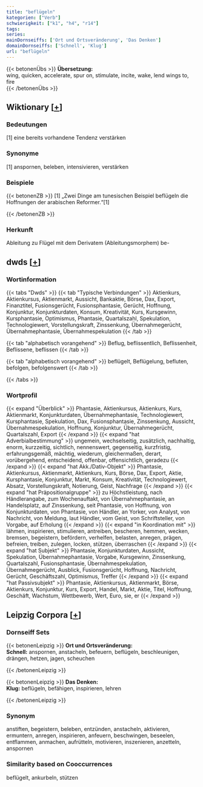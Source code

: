 ```yaml
---
title: "beflügeln"
kategorien: ["Verb"]
schwierigkeit: ["k1", "h4", "r14"]
tags:
series:
mainDornseiffs: ['Ort und Ortsveränderung', 'Das Denken']
domainDornseiffs: ['Schnell', 'Klug']
url: "beflügeln"
---
```


{{< betonenÜbs >}}
**Übersetzung:**  
wing, quicken, accelerate, spur on, stimulate, incite, wake, lend  wings to, fire  
{{< /betonenÜbs >}}

## Wiktionary [[+](https://de.wiktionary.org/wiki/beflügeln)]

### Bedeutungen
[1] eine bereits vorhandene Tendenz verstärken  

### Synonyme
[1] anspornen, beleben, intensivieren, verstärken  

### Beispiele
{{< betonenZB >}}
[1] „Zwei Dinge am tunesischen Beispiel beflügeln die Hoffnungen der arabischen Reformer.“[1]  

{{< /betonenZB >}}
### Herkunft
Ableitung zu Flügel mit dem Derivatem (Ableitungsmorphem) be-  



## dwds [[+](https://www.dwds.de/wb/beflügeln)]

### Wortinformation
{{< tabs "Dwds" >}}
{{< tab "Typische Verbindungen" >}}
Aktienkurs, Aktienkursus, Aktienmarkt, Aussicht, Bankaktie, Börse, Dax, Export, Finanztitel, Fusionsgerücht, Fusionsphantasie, Gerücht, Hoffnung, Konjunktur, Konjunkturdaten, Konsum, Kreativität, Kurs, Kursgewinn, Kursphantasie, Optimismus, Phantasie, Quartalszahl, Spekulation, Technologiewert, Vorstellungskraft, Zinssenkung, Übernahmegerücht, Übernahmephantasie, Übernahmespekulation
{{< /tab >}}

{{< tab "alphabetisch vorangehend" >}}
Beflug, beflissentlich, Beflissenheit, Beflissene, beflissen
{{< /tab >}}

{{< tab "alphabetisch vorangehend" >}}
beflügelt, Beflügelung, befluten, befolgen, befolgenswert
{{< /tab >}}

{{< /tabs >}}

### Wortprofil
{{< expand "Überblick" >}} Phantasie, Aktienkursus, Aktienkurs, Kurs, Aktienmarkt, Konjunkturdaten, Übernahmephantasie, Technologiewert, Kursphantasie, Spekulation, Dax, Fusionsphantasie, Zinssenkung, Aussicht, Übernahmespekulation, Hoffnung, Konjunktur, Übernahmegerücht, Quartalszahl, Export {{< /expand >}}
{{< expand "hat Adverbialbestimmung" >}} ungemein, wechselseitig, zusätzlich, nachhaltig, enorm, kurzzeitig, sichtlich, nennenswert, gegenseitig, kurzfristig, erfahrungsgemäß, mächtig, wiederum, gleichermaßen, derart, vorübergehend, entscheidend, offenbar, offensichtlich, geradezu {{< /expand >}}
{{< expand "hat Akk./Dativ-Objekt" >}} Phantasie, Aktienkursus, Aktienmarkt, Aktienkurs, Kurs, Börse, Dax, Export, Aktie, Kursphantasie, Konjunktur, Markt, Konsum, Kreativität, Technologiewert, Absatz, Vorstellungskraft, Notierung, Geist, Nachfrage {{< /expand >}}
{{< expand "hat Präpositionalgruppe" >}} zu Höchstleistung, nach Händlerangabe, zum Wochenauftakt, von Übernahmephantasie, an Handelsplatz, auf Zinssenkung, seit Phantasie, von Hoffnung, von Konjunkturdaten, von Phantasie, von Händler, an Yorker, von Analyst, von Nachricht, von Meldung, laut Händler, vom Geist, von Schriftsteller, von Vorgabe, auf Erholung {{< /expand >}}
{{< expand "in Koordination mit" >}} lähmen, inspirieren, stimulieren, antreiben, bescheren, hemmen, wecken, bremsen, begeistern, befördern, verhelfen, belasten, anregen, prägen, befreien, treiben, zulegen, locken, stützen, überraschen {{< /expand >}}
{{< expand "hat Subjekt" >}} Phantasie, Konjunkturdaten, Aussicht, Spekulation, Übernahmephantasie, Vorgabe, Kursgewinn, Zinssenkung, Quartalszahl, Fusionsphantasie, Übernahmespekulation, Übernahmegerücht, Ausblick, Fusionsgerücht, Hoffnung, Nachricht, Gerücht, Geschäftszahl, Optimismus, Treffer {{< /expand >}}
{{< expand "hat Passivsubjekt" >}} Phantasie, Aktienkursus, Aktienmarkt, Börse, Aktienkurs, Konjunktur, Kurs, Export, Handel, Markt, Aktie, Titel, Hoffnung, Geschäft, Wachstum, Wettbewerb, Wert, Euro, sie, er {{< /expand >}}

## Leipzig Corpora [[+](https://corpora.uni-leipzig.de/en/res?word=beflügeln&corpusId=deu_newscrawl-public_2018)]

### Dornseiff Sets
{{< betonenLeipzig >}}
**Ort und Ortsveränderung:**  
**Schnell:** anspornen, anstacheln, befeuern, beflügeln, beschleunigen, drängen, hetzen, jagen, scheuchen  

{{< /betonenLeipzig >}}


{{< betonenLeipzig >}}
**Das Denken:**  
**Klug:** beflügeln, befähigen, inspirieren, lehren  

{{< /betonenLeipzig >}}

### Synonym
anstiften, begeistern, beleben, entzünden, anstacheln, aktivieren, ermuntern, anregen, inspirieren, anfeuern, beschwingen, beseelen, entflammen, anmachen, aufrütteln, motivieren, inszenieren, anzetteln, anspornen


### Similarity based on Cooccurrences
beflügelt, ankurbeln, stützen

